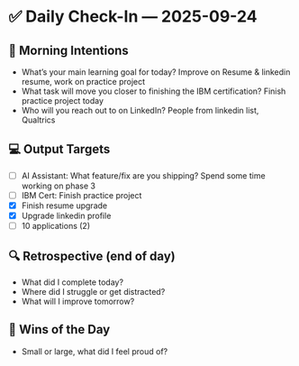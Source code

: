 # ✅ Daily Check-In — 2025-09-24

## 📌 Morning Intentions
- What’s your main learning goal for today? Improve on Resume & linkedin resume, work on practice project
- What task will move you closer to finishing the IBM certification? Finish practice project today
- Who will you reach out to on LinkedIn? People from linkedin list, Qualtrics

## 💻 Output Targets
- [ ] AI Assistant: What feature/fix are you shipping? Spend some time working on phase 3
- [ ] IBM Cert: Finish practice project
- [x] Finish resume upgrade
- [x] Upgrade linkedin profile
- [ ] 10 applications (2)

## 🔍 Retrospective (end of day)
- What did I complete today?
- Where did I struggle or get distracted?
- What will I improve tomorrow?

## 🙌 Wins of the Day
- Small or large, what did I feel proud of?

